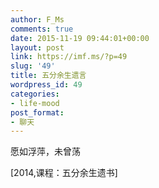 ```yaml
---
author: F_Ms
comments: true
date: 2015-11-19 09:44:01+00:00
layout: post
link: https://imf.ms/?p=49
slug: '49'
title: 五分余生遗言
wordpress_id: 49
categories:
- life-mood
post_format:
- 聊天
---
```


愿如浮萍，未曾荡

[2014,课程：五分余生遗书]
